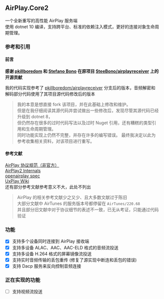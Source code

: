 ## AirPlay.Core2
一个全新重写的高性能 AirPlay 服务端  
使用 dotnet 10 编译，支持跨平台、标准的依赖注入模式，更好的连接对象生命周期管理。

### 参考和引用

#### 前言

**感谢 [pkillboredom](https://github.com/pkillboredom) 和 [Stefano Bono](https://github.com/SteeBono) 在原项目 [SteeBono/airplayreceiver](https://github.com/SteeBono/airplayreceiver) 上的开源贡献**  

我的代码实现参考了 [pkillboredom/airplayreceiver](https://github.com/pkillboredom/airplayreceiver) 分支后的版本，音频解密和解码部分代码使用了其项目源代码修改后的版本

> 我的本意是想直接 fork 该项目，并在此基础上修改和维护。  
> 但是在我仔细阅读其源代码并尝试做出一些修改后，发现尽管其源代码已经升级到 dotnet 8，  
> 但仍然存在很多的过时代码写法以及过时 Nuget 引用，还有糟糕的类型引用和生命周期管理。  
> 同时功能实现上仍然不完整，并存在许多的编写错误。
> 最终我决定以此为参考收集相关资料，对该项目进行重写。

#### 参考文献

[AirPlay 协议规范（非官方）](https://fingergit.github.io/Unofficial-AirPlay-Protocol-Specification/AirPlay.html)  
[AirPlay2 Internals](https://emanuelecozzi.net/docs/airplay2)  
[openairplay spec](https://openairplay.github.io/airplay-spec)  
[UxPlay Wiki](https://github.com/FDH2/UxPlay/wiki/AirPlay2)  
还有部分参考文献参考意义不大，此处不列出

> AirPlay 的相关参考文献少之又少、且大多数文献过于陈旧  
> 大部分文献中 AirTunes 的服务版本号都停留在 `AirTunes/220.68`  
> 并且部分旧文献中对于协议细节的表述不一致，已无从考证，只能通过代码验证

### 功能

+ [x] 支持多个设备同时连接到 AirPlay 接收端
+ [x] 支持多设备 ALAC、AAC、AAC-ELD 格式的音频流投送
+ [x] 支持多设备 H.264 格式的屏幕镜像流投送
+ [x] 支持实时音频传输的丢包重传 (修复了源实现中断连和丢包的错误)
+ [x] 支持 Dacp 服务来反向控制音频连接

### 正在实现的功能

+ [ ] 支持视频流投送
